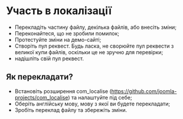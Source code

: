 # Участь в локалізації

* Перекладіть частину файлу, декілька файлів, або внесіть зміни;
* Переконайтеся, що не зробили помилок;
* Протестуйте зміни на демо-сайті;
* Створіть пул реквест. Будь ласка, не сворюйте пул реквести з великої купи файлів, оскільки це не зручно для перевірки;
* надішліть свій пул реквест.

## Як перекладати?
* Встановіть розширення com_localise (https://github.com/joomla-projects/com_localise) та налаштуйте під себе;
* Оберіть англійську мову, мову з якої ви будете перекладати;
* Зробіть переклад файлу та збережіть зміни.
